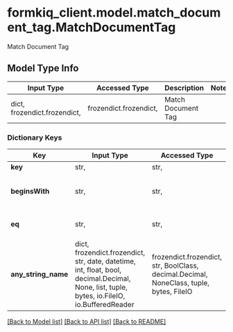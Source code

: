 # formkiq_client.model.match_document_tag.MatchDocumentTag

Match Document Tag

## Model Type Info
Input Type | Accessed Type | Description | Notes
------------ | ------------- | ------------- | -------------
dict, frozendict.frozendict,  | frozendict.frozendict,  | Match Document Tag | 

### Dictionary Keys
Key | Input Type | Accessed Type | Description | Notes
------------ | ------------- | ------------- | ------------- | -------------
**key** | str,  | str,  | Tag key | 
**beginsWith** | str,  | str,  | Searches for strings that begin with | [optional] 
**eq** | str,  | str,  | Searches for strings that eq | [optional] 
**any_string_name** | dict, frozendict.frozendict, str, date, datetime, int, float, bool, decimal.Decimal, None, list, tuple, bytes, io.FileIO, io.BufferedReader | frozendict.frozendict, str, BoolClass, decimal.Decimal, NoneClass, tuple, bytes, FileIO | any string name can be used but the value must be the correct type | [optional]

[[Back to Model list]](../../README.md#documentation-for-models) [[Back to API list]](../../README.md#documentation-for-api-endpoints) [[Back to README]](../../README.md)

